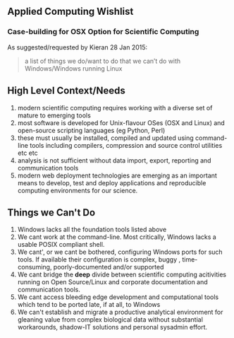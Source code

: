 ## Applied Computing Wishlist

### Case-building for OSX Option for Scientific Computing

As suggested/requested by Kieran 28 Jan 2015:
> a list of things we do/want to do 
> that we can’t do with Windows/Windows running Linux 

High Level Context/Needs
--------
1.  modern scientific computing requires working with a diverse set of mature to emerging tools
2.  most software is developed for Unix-flavour OSes (OSX and Linux) and open-source scripting languages (eg Python, Perl) 
3.  these must usually be installed, compiled and updated using command-line tools including compilers, compression and source control utilities etc etc 
4.  analysis is not sufficient without data import, export, reporting and communication tools
5. modern web deployment technologies are emerging as an important means to develop, test and deploy applications and reproducible computing environments for our science.


Things we Can't Do
--------------
1. Windows lacks all the foundation tools listed above
2. We cant work at the command-line. Most critically, Windows lacks a usable POSIX compliant shell.
3. We cant', or we cant be bothered, configuring  Windows ports for such tools. If available their configuration is complex, buggy , time-consuming, poorly-documented and/or supported
4. We cant bridge the **deep** divide between scientific computing acitivities running on Open Source/Linux and corporate documentation and communication tools.
5. We cant access bleeding edge development and computational tools which tend to be ported late, if at all, to Windows
6. We can't establish and migrate a productive analytical environment for gleaning value from complex biological data without substantial workarounds, shadow-IT solutions and personal sysadmin effort.






